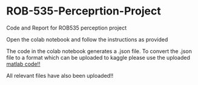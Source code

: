 # ROB-535-Perceprtion-Project
Code and Report for ROB535 perception project

Open the colab notebook and follow the instructions as provided

The code in the colab notebook generates a .json file. 
To convert the .json file to a format which can be uploaded to kaggle please use the uploaded [matlab code!!](../convert_direct.m)

All relevant files have also been uploaded!!
